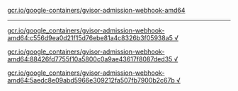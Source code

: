 [gcr.io/google-containers/gvisor-admission-webhook-amd64](https://hub.docker.com/r/sqeven/gvisor-admission-webhook-amd64/tags/) 

----
[gcr.io/google_containers/gvisor-admission-webhook-amd64:c556d9ea0d21f15d76ebe81a4c8326b3f05938a5 √](https://hub.docker.com/r/sqeven/gvisor-admission-webhook-amd64/tags/)

[gcr.io/google_containers/gvisor-admission-webhook-amd64:88426fd7755f10a5800c0a9ae43617f8087ded35 √](https://hub.docker.com/r/sqeven/gvisor-admission-webhook-amd64/tags/)

[gcr.io/google_containers/gvisor-admission-webhook-amd64:5aedc8e09abd5966e309212fa507fb7900b2c67b √](https://hub.docker.com/r/sqeven/gvisor-admission-webhook-amd64/tags/)

